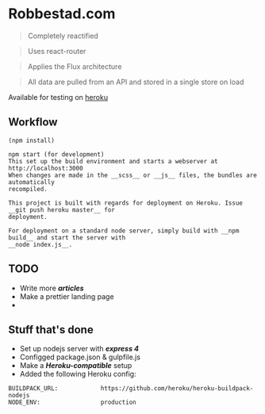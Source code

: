 # Robbestad.com

> Completely reactified

> Uses react-router

> Applies the Flux architecture

> All data are pulled from an API and stored in a single store on load

Available for testing on [heroku](http://robbestad-blog.herokuapp.com/)

## Workflow

    (npm install)
    
    npm start (for development)
    This set up the build environment and starts a webserver at http://localhost:3000
    When changes are made in the __scss__ or __js__ files, the bundles are automatically
    recompiled. 
    
    This project is built with regards for deployment on Heroku. Issue __git push heroku master__ for
    deployment.
    
    For deployment on a standard node server, simply build with __npm build__ and start the server with
    __node index.js__.

## TODO

 - Write more ___articles___
 - Make a prettier landing page
 - 
## Stuff that's done

 - Set up nodejs server with ___express 4___
 - Configged package.json & gulpfile.js
 - Make a ___Heroku-compatible___ setup 
 - Added the following Heroku config:
 
```
BUILDPACK_URL:            https://github.com/heroku/heroku-buildpack-nodejs
NODE_ENV:                 production
```

